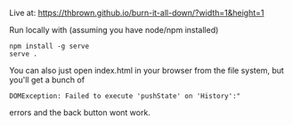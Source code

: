 Live at: https://thbrown.github.io/burn-it-all-down/?width=1&height=1

Run locally with (assuming you have node/npm installed)

```
npm install -g serve
serve .
```

You can also just open index.html in your browser from the file system, but you'll get a bunch of

```DOMException: Failed to execute 'pushState' on 'History':"```

errors and the back button wont work.